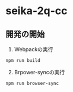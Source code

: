 # seika-2q-cc

## 開発の開始

1. Webpackの実行

```
npm run build
```

2. Brpower-syncの実行
```
npm run browser-sync
```